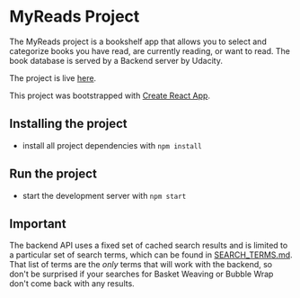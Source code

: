 # MyReads Project

The MyReads project is a bookshelf app that allows you to select and
 categorize books you have read, are currently reading, or want to read. The
 book database is served by a Backend server by Udacity.

The project is live [here](https://b00kshelf.herokuapp.com/).

This project was bootstrapped with
[Create React App](https://github.com/facebookincubator/create-react-app).

## Installing the project
* install all project dependencies with `npm install`

## Run the project
* start the development server with `npm start`

## Important
The backend API uses a fixed set of cached search results and is limited to a
particular set of search terms, which can be found in
[SEARCH_TERMS.md](SEARCH_TERMS.md). That list of terms are the _only_ terms that
 will work with the backend, so don't be surprised if your searches for Basket
 Weaving or Bubble Wrap don't come back with any results.
